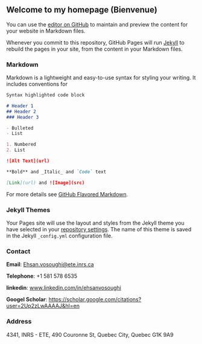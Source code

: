 ## Welcome to my homepage (Bienvenue)

You can use the [editor on GitHub](https://github.com/EhsanVosoughi/Ehsanvosoughi.github.io/edit/master/README.md) to maintain and preview the content for your website in Markdown files.

Whenever you commit to this repository, GitHub Pages will run [Jekyll](https://jekyllrb.com/) to rebuild the pages in your site, from the content in your Markdown files.

### Markdown

Markdown is a lightweight and easy-to-use syntax for styling your writing. It includes conventions for

```markdown
Syntax highlighted code block

# Header 1
## Header 2
### Header 3

- Bulleted
- List

1. Numbered
2. List

![Alt Text](url)

**Bold** and _Italic_ and `Code` text

[Link](url) and ![Image](src)
```

For more details see [GitHub Flavored Markdown](https://guides.github.com/features/mastering-markdown/).

### Jekyll Themes

Your Pages site will use the layout and styles from the Jekyll theme you have selected in your [repository settings](https://github.com/EhsanVosoughi/Ehsanvosoughi.github.io/settings). The name of this theme is saved in the Jekyll `_config.yml` configuration file.

### Contact
**Email**: Ehsan.vosoughi@ete.inrs.ca

**Telephone**: +1 581 578 6535

**linkedin**: www.linkedin.com/in/ehsanvosoughi

**Googel Scholar**: https://scholar.google.com/citations?user=2Up2zLwAAAAJ&hl=en

### Address 
4341, INRS - ETE, 490 Couronne St, Quebec City, Quebec G1K 9A9
